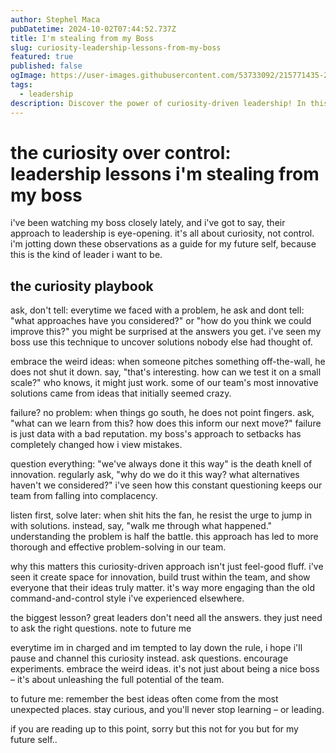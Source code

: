 ```yaml
---
author: Stephel Maca
pubDatetime: 2024-10-02T07:44:52.737Z
title: I'm stealing from my Boss
slug: curiosity-leadership-lessons-from-my-boss
featured: true
published: false
ogImage: https://user-images.githubusercontent.com/53733092/215771435-25408246-2309-4f8b-a781-1f3d93bdf0ec.png
tags:
  - leadership
description: Discover the power of curiosity-driven leadership! In this post, I share game-changing lessons learned from observing my boss's unique management style. Learn how asking the right questions, embracing wild ideas, and reframing failure can transform your team's dynamics and unleash innovation. Whether you're a seasoned leader or aspiring manager, these insights will challenge your approach and inspire a more engaging, productive workplace. Ditch control, embrace curiosity, and watch your team thrive!
---
```


# the curiosity over control: leadership lessons i'm stealing from my boss

i've been watching my boss closely lately, and i've got to say, their approach to leadership is eye-opening. it's all about curiosity, not control. i'm jotting down these observations as a guide for my future self, because this is the kind of leader i want to be.

## the curiosity playbook

ask, don't tell:
everytime we faced with a problem, he ask and dont tell: "what approaches have you considered?" or "how do you think we could improve this?" you might be surprised at the answers you get. i've seen my boss use this technique to uncover solutions nobody else had thought of.

embrace the weird ideas:
when someone pitches something off-the-wall, he does not shut it down. say, "that's interesting. how can we test it on a small scale?" who knows, it might just work. some of our team's most innovative solutions came from ideas that initially seemed crazy.

failure? no problem:
when things go south, he does not point fingers. ask, "what can we learn from this? how does this inform our next move?" failure is just data with a bad reputation. my boss's approach to setbacks has completely changed how i view mistakes.

question everything:
"we've always done it this way" is the death knell of innovation. regularly ask, "why do we do it this way? what alternatives haven't we considered?" i've seen how this constant questioning keeps our team from falling into complacency.

listen first, solve later:
when shit hits the fan, he resist the urge to jump in with solutions. instead, say, "walk me through what happened." understanding the problem is half the battle. this approach has led to more thorough and effective problem-solving in our team.

why this matters
this curiosity-driven approach isn't just feel-good fluff. i've seen it create space for innovation, build trust within the team, and show everyone that their ideas truly matter. it's way more engaging than the old command-and-control style i've experienced elsewhere.

the biggest lesson? great leaders don't need all the answers. they just need to ask the right questions.
note to future me

everytime im in charged and im tempted to lay down the rule, i hope i'll pause and channel this curiosity instead. ask questions. encourage experiments. embrace the weird ideas. it's not just about being a nice boss – it's about unleashing the full potential of the team.

to future me: remember the best ideas often come from the most unexpected places. stay curious, and you'll never stop learning – or leading.

if you are reading up to this point, sorry but this not for you but for my future self..